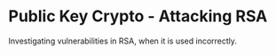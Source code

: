 # Public Key Crypto - Attacking RSA

Investigating vulnerabilities in RSA, when it is used incorrectly.
